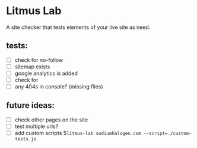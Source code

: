 # Litmus Lab
A site checker that tests elements of your live site as need.

## tests:

- [ ] check for no-follow
- [ ] sitemap exists
- [ ] google analytics is added
- [ ] check for <no-follow>
- [ ] any 404s in console? (missing files)

## future ideas:

- [ ] check other pages on the site
- [ ] test multiple urls?
- [ ] add custom scripts $`litmus-lab sodiumhalogen.com --script=./custom-tests.js`
